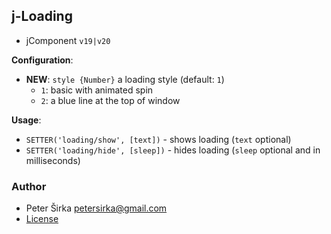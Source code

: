 ## j-Loading

- jComponent `v19|v20`

__Configuration__:

- __NEW__: `style {Number}` a loading style (default: `1`)
	- `1`: basic with animated spin
	- `2`: a blue line at the top of window

__Usage__:

- `SETTER('loading/show', [text])` - shows loading (`text` optional)
- `SETTER('loading/hide', [sleep])` - hides loading (`sleep` optional and in milliseconds)

### Author

- Peter Širka <petersirka@gmail.com>
- [License](https://www.totaljs.com/license/)